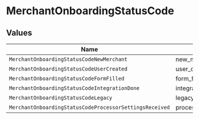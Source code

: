 # MerchantOnboardingStatusCode


## Values

| Name                                                    | Value                                                   |
| ------------------------------------------------------- | ------------------------------------------------------- |
| `MerchantOnboardingStatusCodeNewMerchant`               | new_merchant                                            |
| `MerchantOnboardingStatusCodeUserCreated`               | user_created                                            |
| `MerchantOnboardingStatusCodeFormFilled`                | form_filled                                             |
| `MerchantOnboardingStatusCodeIntegrationDone`           | integration_done                                        |
| `MerchantOnboardingStatusCodeLegacy`                    | legacy                                                  |
| `MerchantOnboardingStatusCodeProcessorSettingsReceived` | processor_settings_received                             |